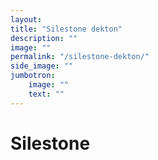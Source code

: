 ```yaml
---
layout: 
title: "Silestone dekton"
description: ""
image: ""
permalink: "/silestone-dekton/"
side_image: ""
jumbotron:
    image: ""
    text: ""
---
```


# Silestone 


